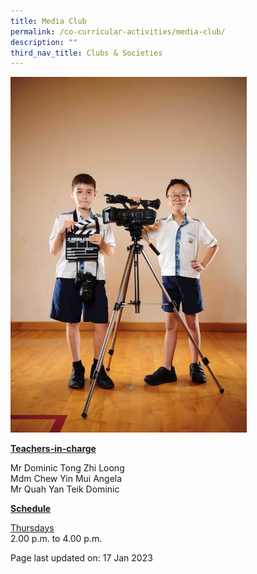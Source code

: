 ```yaml
---
title: Media Club
permalink: /co-curricular-activities/media-club/
description: ""
third_nav_title: Clubs & Societies
---
```





<img style="width: 75%;" src="/images/media.jpeg">
<p><u><strong>Teachers-in-charge</strong></u></p>
<p>Mr Dominic Tong Zhi Loong<br />Mdm Chew Yin Mui Angela<br />Mr Quah Yan Teik Dominic</p>
<p><u><strong>Schedule</strong></u></p>
<p><u>Thursdays</u><br />2.00 p.m. to 4.00 p.m.</p>

<p>Page last updated on: 17 Jan 2023</p>